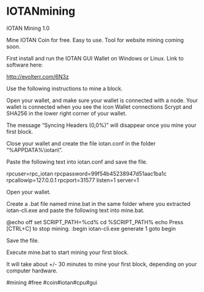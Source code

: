 # IOTANmining
IOTAN Mining 1.0

Mine IOTAN Coin for free. Easy to use. Tool for website mining coming soon.

First install and run the IOTAN GUI Wallet on Windows or Linux. Link to software here:

http://evolterr.com/6N3z

Use the following instructions to mine a block.

Open your wallet, and make sure your wallet is connected with a node. Your wallet is connected when you see the icon Wallet connections Scrypt and SHA256 in the lower right corner of your wallet.

The message “Syncing Headers (0,0%)” will disappear once you mine your first block.

Close your wallet and create the file iotan.conf in the folder “%APPDATA%\iotan\”.

Paste the following text into iotan.conf and save the file.

rpcuser=rpc_iotan rpcpassword=99f54b45238947d51aac1ba1c rpcallowip=127.0.0.1 rpcport=31577 listen=1 server=1

Open your wallet.

Create a .bat file named mine.bat in the same folder where you extracted iotan-cli.exe and paste the following text into mine.bat.

@echo off set SCRIPT_PATH=%cd% cd %SCRIPT_PATH% echo Press [CTRL+C] to stop mining. :begin iotan-cli.exe generate 1 goto begin

Save the file.

Execute mine.bat to start mining your first block.

It will take about +/- 30 minutes to mine your first block, depending on your computer hardware.

#mining #free #coin#iotan#cpu#gui
